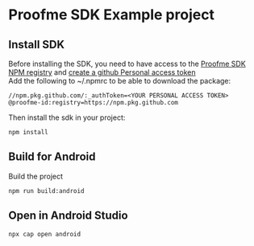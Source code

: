 # Proofme SDK Example project

## Install SDK

Before installing the SDK, you need to have access to the [Proofme SDK NPM registry](https://github.com/orgs/Proofme-id/packages/npm/package/sdk) and [create a github Personal access token](https://docs.github.com/en/authentication/keeping-your-account-and-data-secure/creating-a-personal-access-token#creating-a-personal-access-token-classic)  
Add the following to ~/.npmrc to be able to download the package:
```
//npm.pkg.github.com/:_authToken=<YOUR PERSONAL ACCESS TOKEN>
@proofme-id:registry=https://npm.pkg.github.com
```
Then install the sdk in your project:
```
npm install
```

## Build for Android

Build the project
```
npm run build:android
```

## Open in Android Studio
```
npx cap open android
```
